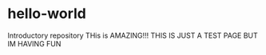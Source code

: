 # hello-world
Introductory repository
THis is AMAZING!!! 
THIS IS JUST A TEST PAGE BUT IM HAVING FUN 

